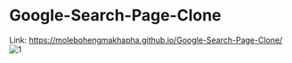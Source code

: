 # Google-Search-Page-Clone
Link: https://molebohengmakhapha.github.io/Google-Search-Page-Clone/
![1](https://user-images.githubusercontent.com/83715235/186011898-5743367e-1f60-4f10-8322-5c431ed47241.JPG)
